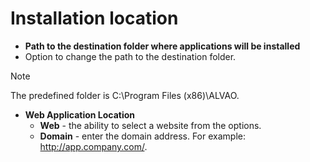 # Installation location

- **Path to the destination folder where applications will be installed**
 - Option to change the path to the destination folder.    
> [!NOTE]
> The predefined folder is C:\Program Files (x86)\ALVAO.

- **Web Application Location**
    - **Web** - the ability to select a website from the options.
    - **Domain** - enter the domain address.  For example: http://app.company.com/.
